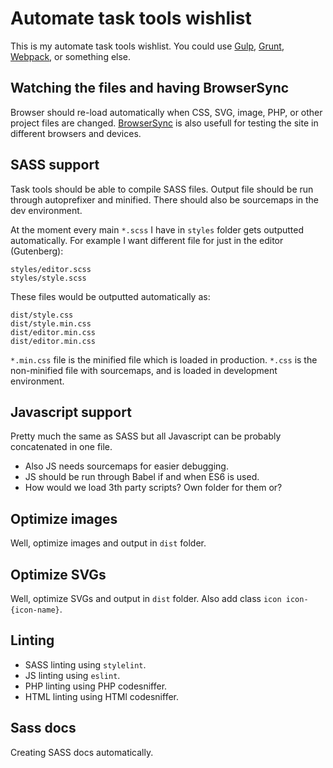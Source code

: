 # Automate task tools wishlist

This is my automate task tools wishlist. You could use [Gulp](https://gulpjs.com/), [Grunt](https://gruntjs.com/), [Webpack](https://webpack.js.org/), or something else.

## Watching the files and having BrowserSync

Browser should re-load automatically when CSS, SVG, image, PHP, or other project files are changed. [BrowserSync](https://browsersync.io/) is also usefull for testing the site in different browsers and devices.

## SASS support

Task tools should be able to compile SASS files. Output file should be run through autoprefixer and minified. There should also be sourcemaps in the dev environment.

At the moment every main `*.scss` I have in `styles` folder gets outputted automatically. For example I want different file for just in the editor (Gutenberg):

```
styles/editor.scss
styles/style.scss
```

These files would be outputted automatically as:

```
dist/style.css
dist/style.min.css
dist/editor.min.css
dist/editor.min.css
```

`*.min.css` file is the minified file which is loaded in production. `*.css` is the non-minified file with sourcemaps, and is loaded in development environment.

## Javascript support

Pretty much the same as SASS but all Javascript can be probably concatenated in one file. 

- Also JS needs sourcemaps for easier debugging.
- JS should be run through Babel if and when ES6 is used.
- How would we load 3th party scripts? Own folder for them or?

## Optimize images

Well, optimize images and output in `dist` folder.

## Optimize SVGs

Well, optimize SVGs and output in `dist` folder. Also add class `icon icon-{icon-name}`.

## Linting

- SASS linting using `stylelint`.
- JS linting using `eslint`.
- PHP linting using PHP codesniffer.
- HTML linting using HTMl codesniffer.

## Sass docs

Creating SASS docs automatically.



